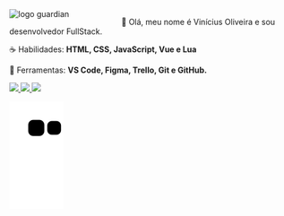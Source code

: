 <img src="gif.gif" min-width="200px" max-width="200px" width="200px" align="left" alt="logo guardian">

<p align="1"> 
🖖 Olá, meu nome é Vinícius Oliveira e sou desenvolvedor FullStack.
</p>

<p align="left">
 ☕ Habilidades: <strong>HTML, CSS, JavaScript, Vue e Lua</strong>
</p>

<p align="left">
  💼 Ferramentas: <strong>VS Code, Figma, Trello, Git e GitHub.</strong>
</p>

<p align="left">
  <a href="https://www.instagram.com/kvini7/" alt="Instagram">
    <img src="https://img.shields.io/badge/-Instagram-6610F2?style=for-the-badge&logo=Instagram&logoColor=FFFFFF&link=https://www.instagram.com/kvini7"/>
  </a>
  
  <a href="https://www.linkedin.com/in/kvini7" alt="Linkedin">
    <img src="https://img.shields.io/badge/-Linkedin-6610F2?style=for-the-badge&logo=Linkedin&logoColor=FFFFFF&link=https://www.linkedin.com/in/kvini7"/>
  </a>
  
  <a href="https://discord.gg/k37FbZB" alt="Discord">
    <img src="https://img.shields.io/badge/-Discord-6610F2?style=for-the-badge&logo=Discord&logoColor=FFFFFF&link=https://discord.gg/k37FbZB"/>
  </a>
</p>
  
![Snake animation](https://github.com/kvini7/kvini7/blob/output/github-contribution-grid-snake.svg)
